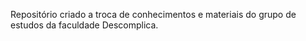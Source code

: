 Repositório criado a troca de conhecimentos e materiais do grupo de estudos da faculdade Descomplica.
